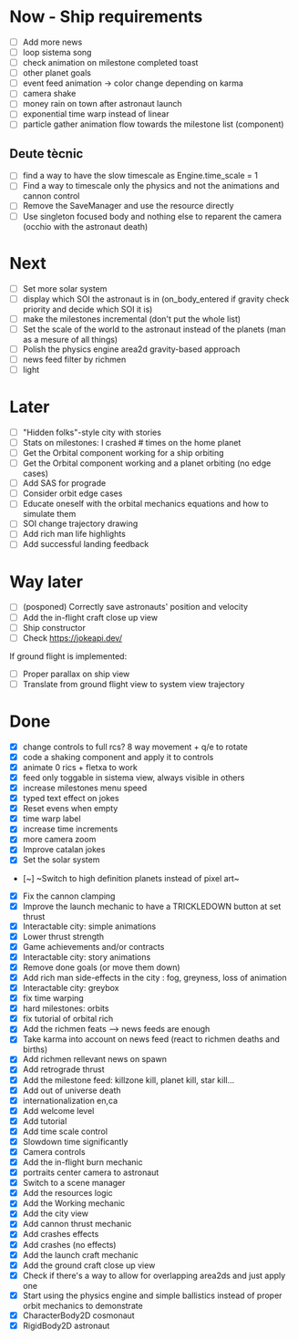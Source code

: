 # Now - Ship requirements

- [ ] Add more news
- [ ] loop sistema song
- [ ] check animation on milestone completed toast
- [ ] other planet goals
- [ ] event feed animation -> color change depending on karma
- [ ] camera shake
- [ ] money rain on town after astronaut launch
- [ ] exponential time warp instead of linear
- [ ] particle gather animation flow towards the milestone list (component)

## Deute tècnic

- [ ] find a way to have the slow timescale as Engine.time_scale = 1
- [ ] Find a way to timescale only the physics and not the animations and cannon control
- [ ] Remove the SaveManager and use the resource directly
- [ ] Use singleton focused body and nothing else to reparent the camera (occhio with the astronaut death)

# Next

- [ ] Set more solar system
- [ ] display which SOI the astronaut is in (on_body_entered if gravity check priority and decide which SOI it is)
- [ ] make the milestones incremental (don't put the whole list)
- [ ] Set the scale of the world to the astronaut instead of the planets (man as a mesure of all things)
- [ ] Polish the physics engine area2d gravity-based approach
- [ ] news feed filter by richmen
- [ ] light

# Later

- [ ] "Hidden folks"-style city with stories 
- [ ] Stats on milestones:  I crashed # times on the home planet
- [ ] Get the Orbital component working for a ship orbiting
- [ ] Get the Orbital component working and a planet orbiting (no edge cases)
- [ ] Add SAS for prograde
- [ ] Consider orbit edge cases
- [ ] Educate oneself with the orbital mechanics equations and how to simulate them
- [ ] SOI change trajectory drawing
- [ ] Add rich man life highlights
- [ ] Add successful landing feedback

# Way later

- [ ] (posponed) Correctly save astronauts' position and velocity
- [ ] Add the in-flight craft close up view
- [ ] Ship constructor
- [ ] Check https://jokeapi.dev/

If ground flight is implemented:

- [ ] Proper parallax on ship view
- [ ] Translate from ground flight view to system view trajectory

# Done

- [x] change controls to full rcs? 8 way movement + q/e to rotate
- [x] code a shaking component and apply it to controls
- [x] animate 0 rics + fletxa to work
- [x] feed only toggable in sistema view, always visible in others
- [x] increase milestones menu speed
- [x] typed text effect on jokes
- [x] Reset evens when empty
- [x] time warp label
- [x] increase time increments
- [x] more camera zoom
- [x] Improve catalan jokes
- [x] Set the solar system
- [~] ~Switch to high definition planets instead of pixel art~
- [x] Fix the cannon clamping
- [x] Improve the launch mechanic to have a TRICKLEDOWN button at set thrust
- [x] Interactable city: simple animations
- [x] Lower thrust strength
- [x] Game achievements and/or contracts
- [x] Interactable city: story animations
- [x] Remove done goals (or move them down)
- [x] Add rich man side-effects in the city : fog, greyness, loss of animation
- [x] Interactable city: greybox
- [x] fix time warping
- [x] hard milestones: orbits
- [x] fix tutorial of orbital rich
- [x] Add the richmen feats --> news feeds are enough
- [x] Take karma into account on news feed (react to richmen deaths and births)
- [x] Add richmen rellevant news on spawn
- [x] Add retrograde thrust
- [x] Add the milestone feed: killzone kill, planet kill, star kill...
- [x] Add out of universe death
- [x] internationalization en,ca
- [x] Add welcome level
- [x] Add tutorial
- [x] Add time scale control
- [x] Slowdown time significantly
- [x] Camera controls
- [x] Add the in-flight burn mechanic
- [x] portraits center camera to astronaut
- [x] Switch to a scene manager
- [x] Add the resources logic
- [x] Add the Working mechanic
- [x] Add the city view
- [x] Add cannon thrust mechanic
- [x] Add crashes effects
- [x] Add crashes (no effects)
- [x] Add the launch craft mechanic
- [x] Add the ground craft close up view
- [x] Check if there's a way to allow for overlapping area2ds and just apply one
- [x] Start using the physics engine and simple ballistics instead of proper orbit mechanics to demonstrate
- [x] CharacterBody2D cosmonaut
- [x] RigidBody2D astronaut
